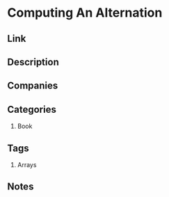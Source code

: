 # Computing An Alternation

## Link

## Description

## Companies

## Categories

1. Book

## Tags

1. Arrays

## Notes
